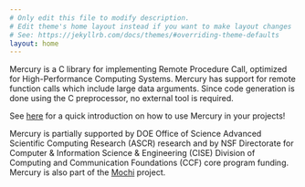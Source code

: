 ```yaml
---
# Only edit this file to modify description.
# Edit theme's home layout instead if you want to make layout changes
# See: https://jekyllrb.com/docs/themes/#overriding-theme-defaults
layout: home
---
```


Mercury is a C library for implementing Remote Procedure Call, optimized
for High-Performance Computing Systems. Mercury has support for remote
function calls which include large data arguments. Since code generation
is done using the C preprocessor, no external tool is required.

See <a href="{{ site.baseurl }}/documentation">here</a> for a quick
introduction on how to use Mercury in your projects!

Mercury is partially supported by DOE Office of Science Advanced
Scientific Computing Research (ASCR) research and by NSF Directorate
for Computer &amp; Information Science &amp; Engineering (CISE)
Division of Computing and Communication Foundations (CCF) core
program funding. Mercury is also part of the
<a href="http://www.mcs.anl.gov/research/projects/mochi/">Mochi</a>
project.

